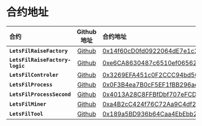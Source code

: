 # 合约地址

| 合约 | Github地址 | 合约地址 |
| :---        |    :----:   |          :--- |
| **`LetsFilRaiseFactory`** | [Github](https://github.com/filfi/letsfil-contracts/blob/audit/contracts/LetsFilRaiseFactory.sol) | [0x14f60cD0fd0922064dE7e1c3b3D9F0E27Af83b75](https://filfox.info/zh/address/0x390CB629D5057AB6F990471a725179FdfB64dEFD) |
| **`LetsFilRaiseFactory-logic`** | [Github](https://github.com/filfi/letsfil-contracts/blob/audit/contracts/LetsFilFactory.sol) | [0xe6CA8630487c6510ef065628dF18aF88d6f39A8D](https://filfox.info/zh/address/0xb9ebd6e96877A1d4BA78E5d48655b4BDD1c89B84) |
| **`LetsFilControler`** | [Github](https://github.com/filfi/letsfil-contracts/blob/audit/contracts/LetsFilControler.sol) | [0x3269EFA451c0F2CCC94bd501cd55FD12948f67bF](https://filfox.info/zh/address/0xD4aB6F1A0c2873e27EA165698fC769f56B8b5e51) |
| **`LetsFilProcess`** | [Github](https://github.com/filfi/letsfil-contracts/blob/audit/contracts/LetsFilProcess.sol) | [0x0F3B4ea7B0cF5EF1fBB296ae89e46f7829358029](https://filfox.info/zh/address/0x6d6474d30b880CCc49A28013D47cD7A724528765) |
| **`LetsFilProcessSecond`** | [Github](https://github.com/filfi/letsfil-contracts/blob/audit/contracts/LetsFilProcessSecond.sol) | [0x4013A28C8FFBfDbf707eFCD2d08F3ec26203d533](https://filfox.info/zh/address/0x23811B6DEcC3C96db1B33F5dEb8866D7C3b0a8A2) |
| **`LetsFilMiner`** | [Github](https://github.com/filfi/letsfil-contracts/blob/audit/contracts/LetsFilMiner.sol) | [0xa4B2cC424f76C72Aa9C4df2706C6C781024B168F](https://filfox.info/zh/address/0x9e6F95727B3F7D536F73b681559C5bE125175b75) |
| **`LetsFilTool`** | [Github](https://github.com/filfi/letsfil-contracts/blob/audit/contracts/LetsFilTool.sol) | [0x189a5BD936b64Caa4EbEbb27c1A46F8bCD47f50c](https://filfox.info/zh/address/0x0cC67A5208A59b696d9D3deEF5811b99544A06AA) |

